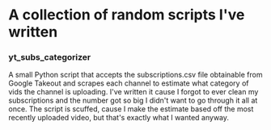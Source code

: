 # A collection of random scripts I've written

### yt_subs_categorizer

A small Python script that accepts the subscriptions.csv file obtainable from Google Takeout and scrapes each channel to estimate what category of vids the channel is uploading.
I've written it cause I forgot to ever clean my subscriptions and the number got so big I didn't want to go through it all at once.
The script is scuffed, cause I make the estimate based off the most recently uploaded video, but that's exactly what I wanted anyway.
